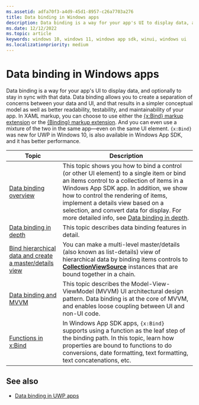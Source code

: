 ```yaml
---
ms.assetid: adfa70f3-a4d9-45d1-8957-c26a7703a276
title: Data binding in Windows apps
description: Data binding is a way for your app's UI to display data, and optionally to stay in sync with that data.
ms.date: 12/12/2022
ms.topic: article
keywords: windows 10, windows 11, windows app sdk, winui, windows ui
ms.localizationpriority: medium
---
```


# Data binding in Windows apps

Data binding is a way for your app's UI to display data, and optionally to stay in sync with that data. Data binding allows you to create a separation of concerns between your data and UI, and that results in a simpler conceptual model as well as better readability, testability, and maintainability of your app. In XAML markup, you can choose to use either the [{x:Bind} markup extension](/windows/uwp/xaml-platform/x-bind-markup-extension) or the [{Binding} markup extension](/windows/uwp/xaml-platform/binding-markup-extension). And you can even use a mixture of the two in the same app—even on the same UI element. `{x:Bind}` was new for UWP in Windows 10, is also available in Windows App SDK, and it has better performance.

| Topic | Description |
|-------|-------------|
| [Data binding overview](data-binding-overview.md) | This topic shows you how to bind a control (or other UI element) to a single item or bind an items control to a collection of items in a Windows App SDK app. In addition, we show how to control the rendering of items, implement a details view based on a selection, and convert data for display. For more detailed info, see [Data binding in depth](data-binding-in-depth.md). |
| [Data binding in depth](data-binding-in-depth.md) | This topic describes data binding features in detail. |
| [Bind hierarchical data and create a master/details view](bind-to-hierarchical-data-and-create-a-master-details-view.md) | You can make a multi-level master/details (also known as list-details) view of hierarchical data by binding items controls to [**CollectionViewSource**](/windows/windows-app-sdk/api/winrt/microsoft.ui.xaml.data.collectionviewsource) instances that are bound together in a chain. |
| [Data binding and MVVM](data-binding-and-mvvm.md) | This topic describes the Model-View-ViewModel (MVVM) UI architectural design pattern. Data binding is at the core of MVVM, and enables loose coupling between UI and non-UI code. |
| [Functions in x:Bind](function-bindings.md) | In Windows App SDK apps, `{x:Bind}` supports using a function as the leaf step of the binding path. In this topic, learn how properties are bound to functions to do conversions, date formatting, text formatting, text concatenations, etc. |

## See also

* [Data binding in UWP apps](/windows/uwp/data-binding/)
